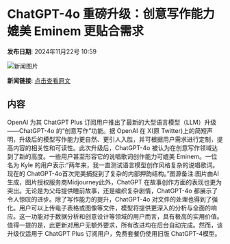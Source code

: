 # ChatGPT-4o 重磅升级：创意写作能力媲美 Eminem 更贴合需求

**发布日期**: 2024年11月22号 10:59

![新闻图片](https://upload.chinaz.com/2024/1122/6386786979088414624942848.png)

**新闻链接**: [点击查看原文](https://www.aibase.com/zh/news/13416)

## 内容

OpenAI 为其 ChatGPT Plus 订阅用户推出了最新的大型语言模型（LLM）升级——ChatGPT-4o 的“创意写作”功能。据 OpenAI 在 X(原 Twitter)上的简短声明，升级后的模型写作能力更自然、更引人入胜，并可根据用户需求进行定制，提高内容的相关性和可读性。此次升级后，ChatGPT-4o 被认为在创意写作领域达到了新的高度。一些用户甚至形容它的说唱歌词创作能力可媲美 Eminem。一位名为 Kyle 的用户表示:“两年来，我一直测试语言模型创作风格复杂的说唱歌词。现在的 ChatGPT-4o首次完美捕捉到了复杂的内部押韵结构。”图源备注:图片由AI生成，图片授权服务商Midjourney此外，ChatGPT 在故事创作方面的表现也更为突出。无论是为父母提供睡前故事，还是编织复杂剧情，ChatGPT-4o 都展示了令人惊叹的进步。除了写作能力的提升，ChatGPT-4o 对文件的处理也得到了强化。用户可以上传电子表格或图像等文件，模型将提供更深入的分析与全面的响应。这一功能对于数据分析和创意设计等领域的用户而言，具有极高的实用价值。值得一提的是，此更新对用户无额外要求，所有改进均在后台自动完成。然而，该升级仅适用于 ChatGPT Plus 订阅用户，免费套餐仍使用旧版 ChatGPT-4模型。
